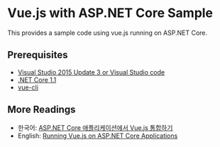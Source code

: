 # Vue.js with ASP.NET Core Sample #

This provides a sample code using vue.js running on ASP.NET Core.


## Prerequisites ##

* [Visual Studio 2015 Update 3 or Visual Studio code](https://www.visualstudio.com/downloads/)
* [.NET Core 1.1](https://www.microsoft.com/net/download/core#/current)
* [vue-cli](https://www.npmjs.com/package/vue-cli)


## More Readings ##

* 한국어: [ASP.NET Core 애플리케이션에서 Vue.js 통합하기](http://blog.aliencube.org/ko/2017/02/13/running-vuejs-on-aspnet-core-apps/)
* English: [Running Vue.js on ASP.NET Core Applications](https://blog.kloud.com.au/2017/02/14/running-vuejs-on-aspnet-core-apps/)
